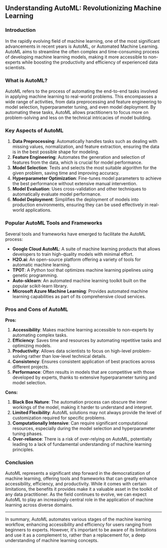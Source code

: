 ## Understanding AutoML: Revolutionizing Machine Learning

### Introduction

In the rapidly evolving field of machine learning, one of the most significant advancements in recent years is AutoML, or Automated Machine Learning. AutoML aims to streamline the often complex and time-consuming process of developing machine learning models, making it more accessible to non-experts while boosting the productivity and efficiency of experienced data scientists.

### What is AutoML?

AutoML refers to the process of automating the end-to-end tasks involved in applying machine learning to real-world problems. This encompasses a wide range of activities, from data preprocessing and feature engineering to model selection, hyperparameter tuning, and even model deployment. By automating these tasks, AutoML allows practitioners to focus more on problem-solving and less on the technical intricacies of model building.

### Key Aspects of AutoML

1. **Data Preprocessing**: Automatically handles tasks such as dealing with missing values, normalization, and feature extraction, ensuring the data is in the best possible shape for modeling.
2. **Feature Engineering**: Automates the generation and selection of features from the data, which is crucial for model performance.
3. **Model Selection**: Tests and selects the most suitable algorithm for the given problem, saving time and improving accuracy.
4. **Hyperparameter Optimization**: Fine-tunes model parameters to achieve the best performance without extensive manual intervention.
5. **Model Evaluation**: Uses cross-validation and other techniques to automatically evaluate model performance.
6. **Model Deployment**: Simplifies the deployment of models into production environments, ensuring they can be used effectively in real-world applications.

### Popular AutoML Tools and Frameworks

Several tools and frameworks have emerged to facilitate the AutoML process:

- **Google Cloud AutoML**: A suite of machine learning products that allows developers to train high-quality models with minimal effort.
- **H2O.ai**: An open-source platform offering a variety of tools for automatic machine learning.
- **TPOT**: A Python tool that optimizes machine learning pipelines using genetic programming.
- **Auto-sklearn**: An automated machine learning toolkit built on the popular scikit-learn library.
- **Microsoft Azure Machine Learning**: Provides automated machine learning capabilities as part of its comprehensive cloud services.

### Pros and Cons of AutoML

**Pros:**

1. **Accessibility**: Makes machine learning accessible to non-experts by automating complex tasks.
2. **Efficiency**: Saves time and resources by automating repetitive tasks and optimizing models.
3. **Productivity**: Allows data scientists to focus on high-level problem-solving rather than low-level technical details.
4. **Consistency**: Ensures consistent application of best practices across different projects.
5. **Performance**: Often results in models that are competitive with those developed by experts, thanks to extensive hyperparameter tuning and model selection.

**Cons:**

1. **Black Box Nature**: The automation process can obscure the inner workings of the model, making it harder to understand and interpret.
2. **Limited Flexibility**: AutoML solutions may not always provide the level of customization required for specific problems.
3. **Computationally Intensive**: Can require significant computational resources, especially during the model selection and hyperparameter tuning phases.
4. **Over-reliance**: There is a risk of over-relying on AutoML, potentially leading to a lack of fundamental understanding of machine learning principles.

### Conclusion

AutoML represents a significant step forward in the democratization of machine learning, offering tools and frameworks that can greatly enhance accessibility, efficiency, and productivity. While it comes with certain limitations, the benefits it provides make it a valuable asset in the toolkit of any data practitioner. As the field continues to evolve, we can expect AutoML to play an increasingly central role in the application of machine learning across diverse domains.

---

In summary, AutoML automates various stages of the machine learning workflow, enhancing accessibility and efficiency for users ranging from beginners to experts. However, it's important to be aware of its limitations and use it as a complement to, rather than a replacement for, a deep understanding of machine learning concepts.
